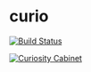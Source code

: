# curio

[![Build Status](https://travis-ci.org/edsu/curio.svg)](http://travis-ci.org/edsu/curio)

[![Curiosity Cabinet](https://upload.wikimedia.org/wikipedia/commons/thumb/0/04/Frans_Francken_%28II%29%2C_Kunst-_und_Rarit%C3%A4tenkammer_%281636%29.jpg/645px-Frans_Francken_%28II%29%2C_Kunst-_und_Rarit%C3%A4tenkammer_%281636%29.jpg)](https://en.wikipedia.org/wiki/Cabinet_of_curiosities)